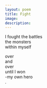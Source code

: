 ```yaml
---
layout: poem
title: Fight
image: 
description:
---
```


I fought the battles <br>
the monsters <br>
within myself <br>
<!-- split -->
over <br>
and <br>
over <br>
until I won<br>
-my own hero <br>
.



